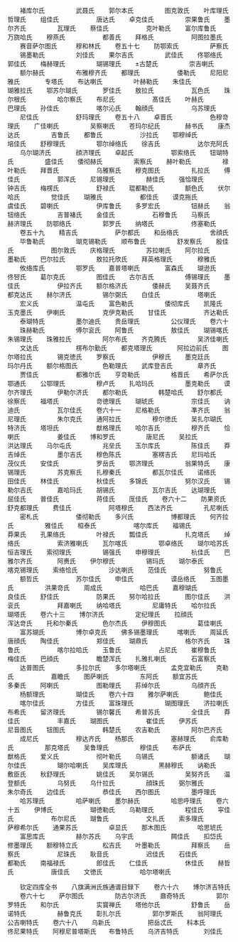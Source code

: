 <!-- { "loadSidebar": true } -->
　　褚库尔氏　　　　　武聂氏
　　郭尔本氏　　　　　图克敦氏
　　叶库理氏　　　　　哲理氏
　　组佳氏　　　　　　唐达氏
　　卓克佳氏　　　　　崇果鲁氏
　　墨尔齐氏　　　　　瓦理氏
　　蔡佳氏　　　　　　克叶勒氏
　　富尔库鲁氏　　　　万旒哈氏
　　穆燕氏　　　　　　都善氏
　　拜格氏　　　　　　阿图拉墨氏
　　赛音萨尔图氏　　　穆和林氏
　　卷五十七
　　防鄂索氏　　　　　萨察氏
　　锡墨勒氏　　　　　刘佳氏
　　果尔吉氏　　　　　武佳氏
　　佟鄂络氏　　　　　郭佳氏
　　梅赫理氏　　　　　瑚锡理氏
　　古楚氏　　　　　崇吉喇氏
　　额尔赫氏　　　　　布雅穆齐氏
　　都理氏　　　　　　倭勒氏
　　尼阳尼雅氏　　　　专塔氏
　　布达喇氏　　　　　叶赫勒氏
　　朱佳氏　　　　　　瑚雅拉氏
　　鄂苏尔瑚氏　　　　罗佳氏
　　敖拉氏　　　　　　瓦色氏
　　珠尔根氏　　　　　哈尔察氏
　　布尼氏　　　　　　髙佳氏
　　叶赫氏　　　　　　巴理氏
　　孙佳氏　　　　　　喀尔沁氏
　　翰顔氏　　　　　　乌苏理氏
　　尼佳氏　　　　　　舒玛理氏
　　卷五十八
　　卓晋氏　　　　　　色穆竒理氏
　　广佳喇氏　　　　　吴察喇氏
　　苍玛尔纪氏　　　　赫书氏
　　康杰达氏　　　　　吉鲁氏
　　都鲁氏　　　　　　沙拉氏
　　鄂穆绰氏　　　　　培佳氏
　　舒穆理氏　　　　　鄂尔绰络氏
　　徐吉氏　　　　　　达尔充阿氏
　　乌尔瑚济氏　　　　顔济理氏
　　卓起氏　　　　　　鄂索络氏
　　钮瑚特氏　　　　　盛佳氏
　　倭彻赫氏　　　　　索察氏
　　赫叶勒氏　　　　　禄叶勒氏
　　拜晋氏　　　　　　乌雅察氏
　　穆克图氏　　　　　扎拉氏
　　傅佳氏　　　　　　郭浑氏
　　尼锡理氏　　　　　赫佳氏
　　强恰理氏　　　　　钟吉氏
　　梅楞氏　　　　　　舒禄氏
　　琨都勒氏　　　　　额色氏
　　伏尔哈氏　　　　　觉佳氏
　　瑚雅氏　　　　　　都佳氏
　　谟克拖氏　　　　　虞佳氏
　　碧喇氏　　　　　　伊库鲁氏
　　多罗宏氏　　　　　钮赫氏
　　翁钮络氏　　　　　吉普褚氏
　　金佳氏　　　　　　石穆鲁氏
　　马察氏　　　　　　赫济理氏
　　防鄂络氏　　　　　郭罗氏
　　纳塔氏　　　　　　佟塞勒氏
　　卷五十九
　　精吉氏　　　　　　萨尔都氏
　　和岳络氏　　　　　舍顔氏
　　毕鲁勒氏　　　　　瑚克锡勒氏
　　顺布鲁氏　　　　　舒发察氏
　　殷佳氏　　　　　　图尔敦氏
　　庆格理氏　　　　　苏拉喇氏
　　阿尔拉氏　　　　　墨勒氏
　　巴尔拉氏　　　　　敖拉托欣氏
　　拜英格理氏　　　　穆雅氏
　　攸络库氏　　　　　鄂罗氏
　　嘉普塔喇氏　　　　富森氏
　　瑚逊氏　　　　　　佟唘氏
　　葛尔克氏　　　　　图佳氏
　　古尔吉氏　　　　　傅锡理氏
　　墨佳氏　　　　　　伊拉齐氏
　　额尔格济氏　　　　倭赫氏
　　吴聂齐氏　　　　　都克达氏
　　赫尔济氏　　　　　锡尔弼氏
　　白佳氏　　　　　　塔喇氏
　　宏义氏　　　　　　温屯氏
　　富色勒氏　　　　　倭彻库氏
　　凯隆氏　　　　　　玉克墨氏
　　伊喇氏　　　　　　克伊克勒氏
　　甘佳氏　　　　　　齐达勒氏
　　泰瑚特氏　　　　　墨尔迪氏
　　贵岳理氏　　　　　公仪理氏
　　卷六十
　　珠赫勒氏　　　　　傅尔衮氏
　　阿鲁氏　　　　　　敖佳氏
　　瑚锡喀氏　　　　　朱锡理氏
　　珠雅拉氏　　　　　阿尔布氏
　　齐克腾氏　　　　　吴济佳喇氏
　　文达氏　　　　　　楞布尔勤氏
　　都克塔理氏　　　　阿拉边前氏
　　图尔塔拉氏　　　　锡克徳氏
　　罗察氏　　　　　　伊穆氏
　　墨克廷氏　　　　　玛尔丹氏
　　额尔格图氏　　　　色勒理氏
　　武库登吉氏　　　　章齐氏
　　贾佳氏　　　　　　都雅尔氏
　　亨竒勒氏　　　　　格晋氏
　　希萨尔氏　　　　　鄂通氏
　　公鄂理氏　　　　　穆卢氏
　　扎哈玛氏　　　　　墨克勒氏
　　谟尔齐理氏　　　　伊勒尔济氏
　　都尔勒氏　　　　　韩楚哈氏
　　舒尔都氏　　　　　徐察氏
　　福塔氏　　　　　　竒徳理氏
　　瑚琥氏　　　　　　宗佳氏
　　讷迪氏　　　　　　瓦尔佳氏
　　卷六十一
　　尼格勒氏　　　　　凖齐氏
　　翁尼理氏　　　　　朱尔克氏
　　通阿拉氏　　　　　穆尔徳氏
　　吴扎尔瑚氏　　　　特济氏
　　塔坦氏　　　　　　猷格理氏
　　哈尔吉氏　　　　　穆齐氏
　　恰喇氏　　　　　　姜佳氏
　　博和罗氏　　　　　唐尼氏
　　吴拉氏　　　　　　洪达理氏
　　马尔屯氏　　　　　兆垒氏
　　玉尔库氏　　　　　陈佳氏
　　莽吉绰氏　　　　　墨尔吉氏
　　穆色陈氏　　　　　塞楞吉氏
　　尼玛哈氏　　　　　茂仪氏
　　安佳氏　　　　　　罗岳氏
　　鄂济理氏　　　　　翁果特氏
　　康锡理氏　　　　　苏克察氏
　　扎穆秦氏　　　　　都瓦尔佳氏
　　诺络氏　　　　　　田佳氏
　　林佳氏　　　　　　秋佳氏
　　多锦氏　　　　　　努尔汉氏
　　锡勒尔吉氏　　　　嘉哈玛氏
　　胡锡氏　　　　　　瓦尔吉氏
　　达瑚理氏　　　　　屈佳氏
　　普佳氏　　　　　　蒋佳氏
　　厐佳氏
　　卷六十二
　　防果资氏　　　　　舒克都理氏
　　费佳氏　　　　　　阿塔穆氏
　　西法齐氏　　　　　孔尼喇氏
　　密札氏　　　　　　倭彻勒氏
　　多兴氏　　　　　　博都理氏
　　何齐拉氏　　　　　雅佳氏
　　桓泰氏　　　　　　喀尔库氏
　　福锡氏　　　　　　莽果氏
　　孔果络氏　　　　　叶禄氏
　　瓢佳氏　　　　　　扎克塔氏
　　绰络氏　　　　　　索济雅喇氏
　　瓦尔喀氏　　　　　鄂卓络氏
　　瑚尔哈苏氏　　　　恒吉理氏
　　索彻理氏　　　　　锡强氏
　　申穆理氏　　　　　杭佳氏
　　巴雅尔齐氏　　　　阿赉氏
　　伊尔穆氏　　　　　锡玛氏
　　瑚尔泰氏　　　　　喀克锡理氏
　　索络恰氏　　　　　沙达喇氏
　　范佳氏　　　　　　努鲁氏
　　额哲氏　　　　　　苏尔佳氏
　　申佳氏　　　　　　谟岳络氏
　　玉图墨氏　　　　　洪果竒氏
　　周成氏　　　　　　哈巴氏
　　嘉穆瑚氏　　　　　良佳氏
　　舒佳氏　　　　　　防果氏
　　努尔哈拉氏　　　　图尔佳氏
　　洪衮氏　　　　　　拜嘉喇氏
　　纳哈塔氏　　　　　尼庸特氏
　　哈尔拉氏　　　　　瑚塔氏
　　卷六十三
　　博尔济氏　　　　　定纪理氏
　　拉顔氏　　　　　　浑达竒氏
　　托和尔秦氏　　　　色尔杰氏
　　伊穆图氏　　　　　葛佳喇氏
　　富苏瑚氏　　　　　博尔卓克氏
　　佛多锡墨理氏　　　喀喇氏
　　周延氏　　　　　　唐顔氏
　　陶佳氏　　　　　　郑佳氏
　　瑚鼎氏　　　　　　格尔齐氏
　　珠鲁氏　　　　　　喀尔拉哈氏
　　玉鲁氏　　　　　　占尼氏
　　崔穆鲁氏　　　　　梅佳氏
　　巴顔氏　　　　　　瞻楚浑氏
　　扎雅扎喇氏　　　　石富察氏
　　达普图氏　　　　　多拉尔氏
　　多尔塔喇氏　　　　孟克宜勒氏
　　克勒氏　　　　　　嘉瞻氏
　　图萨喇氏　　　　　东阿氏
　　额宜苏氏　　　　　多秦氏
　　阿喇氏　　　　　　图勒理氏
　　荪绰尔氏　　　　　乌顔齐氏
　　杨额理氏　　　　　瑚佳氏
　　卷六十四
　　雅尔萨喇氏　　　　鲍佳氏
　　喀尔佳氏　　　　　方佳氏
　　富珠理氏　　　　　瑚图理氏
　　济拉喇氏　　　　　布希氏
　　留济理氏　　　　　锡尔馨氏
　　希普苏氏　　　　　全佳氏
　　莽佳氏　　　　　　丰嘉氏
　　瑚图氏　　　　　　崔佳氏
　　伊苏氏　　　　　　尼音图氏
　　钮图氏　　　　　　韩楚氏
　　农吉勒氏　　　　　阿尔巴齐氏
　　成尼氏　　　　　　穆达齐氏
　　杨那氏　　　　　　塞赫理氏
　　俞库勒氏　　　　　那克塔氏
　　吴鲁理氏　　　　　穆佳氏
　　布萨氏　　　　　　猷格氏
　　爱义氏　　　　　　彻叶勒氏
　　乌锡氏　　　　　　额诸氏
　　瑚尔佳氏　　　　　瑚尔哈喇氏
　　吴库理氏　　　　　黑赫穆氏
　　讷勒氏　　　　　　敷臣氏
　　秋舒理氏　　　　　姚佳氏
　　吴尔锡氏　　　　　吴努齐氏
　　温登额氏　　　　　乌努氏
　　乌什拉氏　　　　　顔珠氏
　　弼尔雅氏　　　　　朱尔奇氏
　　边佳氏　　　　　　恭佳氏
　　西尔图氏　　　　　墨呼理氏
　　哈苏理氏　　　　　哈萨喇氏
　　墨尔赫氏　　　　　哈思呼理氏
　　卷六十五
　　伊博氏　　　　　　瑚徳勒氏
　　乌勒理氏　　　　　程佳氏
　　寜佳氏　　　　　　布尔尼氏
　　瑚鲁氏　　　　　　文扎氏
　　索多理氏　　　　　萨穆希尔氏
　　通果苏氏　　　　　卓显氏
　　那木图氏　　　　　哈思琥氏
　　富思库氏　　　　　赫尔苏氏
　　乌宇氏　　　　　　闗佳氏
　　扣岱氏　　　　　　修墨理氏
　　额穆特立氏　　　　松吉氏
　　叶墨勒氏　　　　　拜察氏
　　岳察氏　　　　　　尼珠氏
　　耿音氏　　　　　　迟佳氏
　　石佳氏　　　　　　都勒氏
　　南福禄氏　　　　　郎佳氏
　　仁佳氏　　　　　　休佳氏
　　赫哲氏　　　　　　唐佳氏
　　文徳氏　　　　　　哈尔塔喇氏















　　钦定四库全书
　　八旗满洲氏族通谱目録下
　　卷六十六
　　博尔济吉特氏
　　卷六十七
　　萨尔图氏　　　　　防古尔济氏
　　鼐奇特氏　　　　　郭尔罗特氏
　　和尔氏　　　　　　实寳禅氏
　　塔他尔氏　　　　　舒鲁氏
　　岳诺特氏　　　　　赫鲁克氏
　　彰扎尔氏　　　　　郭尔罗斯氏
　　翁阿理氏　　　　　公吉喇特氏
　　卷六十八
　　乌新氏　　　　　　把岳忒氏
　　科本氏　　　　　　佟尼果特氏
　　阿穆尼普塔斯氏　　布鲁特氏
　　乌济吉特氏　　　　刘佳氏

